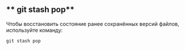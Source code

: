 ## ** git stash pop**

Чтобы восстановить состояние ранее сохранённых версий файлов, используйте команду:

```
git stash pop
 ```